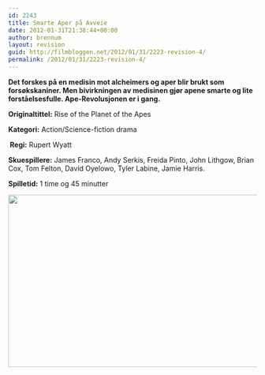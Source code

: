 ```yaml
---
id: 2243
title: Smarte Aper på Avveie
date: 2012-01-31T21:38:44+00:00
author: brennum
layout: revision
guid: http://filmbloggen.net/2012/01/31/2223-revision-4/
permalink: /2012/01/31/2223-revision-4/
---
```

**Det forskes på en medisin mot alcheimers og aper blir brukt som forsøkskaniner. Men bivirkningen av medisinen gjør apene smarte og lite forståelsesfulle. Ape-Revolusjonen er i gang.**

**<!--more-->Originaltittel:** Rise of the Planet of the Apes

**Kategori:** Action/Science-fiction drama

** Regi:** Rupert Wyatt

**Skuespillere:** James Franco, Andy Serkis, Freida Pinto, John Lithgow, Brian Cox, Tom Felton, David Oyelowo, Tyler Labine, Jamie Harris.

**Spilletid:** 1 time og 45 minutter

<a href="http://filmbloggen.net/?attachment_id=2241" rel="attachment wp-att-2241"><img class="alignnone size-large wp-image-2241" src="http://filmbloggen.net/wp-content/uploads//2012/01/apes-rise-620x349.jpg" alt="" width="620" height="349" /></a>

&nbsp;